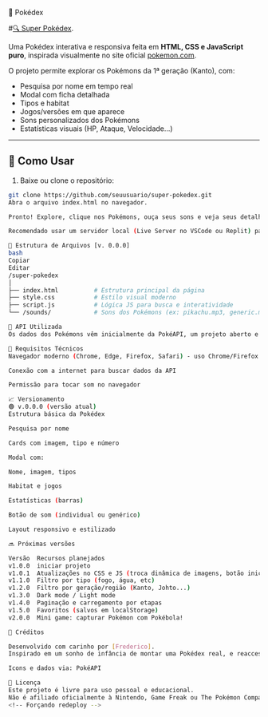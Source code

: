 📁 Pokédex

#[🔍 Super Pokédex](https://dericofredy.github.io/POKEDEX/ ).

Uma Pokédex interativa e responsiva feita em **HTML, CSS e JavaScript puro**, inspirada visualmente no site oficial [pokemon.com](https://www.pokemon.com/br/pokedex).

O projeto permite explorar os Pokémons da 1ª geração (Kanto), com:
- Pesquisa por nome em tempo real
- Modal com ficha detalhada
- Tipos e habitat
- Jogos/versões em que aparece
- Sons personalizados dos Pokémons
- Estatísticas visuais (HP, Ataque, Velocidade...)

---

## 🚀 Como Usar

1. Baixe ou clone o repositório:
```bash
git clone https://github.com/seuusuario/super-pokedex.git
Abra o arquivo index.html no navegador.

Pronto! Explore, clique nos Pokémons, ouça seus sons e veja seus detalhes.

Recomendado usar um servidor local (Live Server no VSCode ou Replit) para evitar bloqueio de áudio automático.

📂 Estrutura de Arquivos [v. 0.0.0]
bash
Copiar
Editar
/super-pokedex
│
├── index.html          # Estrutura principal da página
├── style.css           # Estilo visual moderno
├── script.js           # Lógica JS para busca e interatividade
└── /sounds/            # Sons dos Pokémons (ex: pikachu.mp3, generic.mp3)

🔗 API Utilizada
Os dados dos Pokémons vêm inicialmente da PokéAPI, um projeto aberto e gratuito.

📌 Requisitos Técnicos
Navegador moderno (Chrome, Edge, Firefox, Safari) - uso Chrome/Firefox 

Conexão com a internet para buscar dados da API

Permissão para tocar som no navegador

📈 Versionamento
🟢 v.0.0.0 (versão atual)
Estrutura básica da Pokédex

Pesquisa por nome

Cards com imagem, tipo e número

Modal com:

Nome, imagem, tipos

Habitat e jogos

Estatísticas (barras)

Botão de som (individual ou genérico)

Layout responsivo e estilizado

🔜 Próximas versões

Versão	Recursos planejados
v1.0.0  iniciar projeto
v1.0.1  Atualizações no CSS e JS (troca dinâmica de imagens, botão iniciar Pokédex, integração com SVGs) 
v1.1.0	Filtro por tipo (fogo, água, etc)
v1.2.0	Filtro por geração/região (Kanto, Johto...)
v1.3.0	Dark mode / Light mode
v1.4.0	Paginação e carregamento por etapas
v1.5.0	Favoritos (salvos em localStorage)
v2.0.0	Mini game: capturar Pokémon com Pokébola!

🤝 Créditos

Desenvolvido com carinho por [Frederico].
Inspirado em um sonho de infância de montar uma Pokédex real, e reacceso por minha filha que adora pokemons.

Icons e dados via: PokéAPI

📜 Licença
Este projeto é livre para uso pessoal e educacional.
Não é afiliado oficialmente à Nintendo, Game Freak ou The Pokémon Company.
<!-- Forçando redeploy -->
